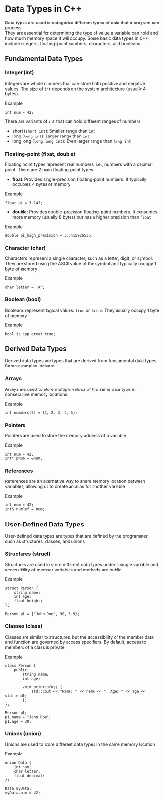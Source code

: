 # Data Types in C++
Data types are used to categorize different types of data that a program can process.   
They are essential for determining the type of value a variable can hold and how much memory space it will occupy. Some basic data types in C++ include integers, floating-point numbers, characters, and booleans.

## Fundamental Data Types
### Integer (int)
Integers are whole numbers that can store both positive and negative values. The size of `int` depends on the system architecture (usually 4 bytes).   

Example:  
```
int num = 42;
```

There are variants of `int` that can hold different ranges of numbers:
- short (`short int`): Smaller range than `int`
- long (`long int`): Larger range than `int`
- long long (`long long int`): Even larger range than `long int`

### Floating-point (float, double)
Floating point types represent real numbers, i.e., numbers with a decimal point.
There are 2 main floating-point types:
- **float**: Provides single-precision floating-point numbers. It typically occupies 4 bytes of memory  
  
Example:    
```
float pi = 3.14f;
```   
- **double**: Provides double-precision floating-point numbers. It consumes more memory (usually 8 bytes) but has a higher precision than `float`  

Example:   
```
double pi_high_precision = 3.1415926535;
```   

### Character (char)
Characters represent a single character, such as a letter, digit, or symbol. They are stored using the  ASCII value of the symbol and typically occupy 1 byte of memory   

Example:   
```
char letter = 'A';
```   

### Boolean (bool)
Booleans represent logical values: `true` or `false`. They usually occupy 1 byte of memory  

Example:  
```
bool is_cpp_great true;
```   

## Derived Data Types
Derived data types are types that are derived from fundamental data types.   
Some examples include:   

### Arrays 
Arrays are used to store multiple values of the same data type in consecutive memory locations.  

Example:   
```
int numbers[5] = {1, 2, 3, 4, 5};
```   

### Pointers
Pointers are used to store the memory address of a variable.   

Example:  
```
int num = 42;
int* pNum = &num;
```

### References
References are an alternative way to share memory location between variables, allowing us to create an alias for another variable     

Example:    
```
int num = 42;
int& numRef = num;
```

## User-Defined Data Types
User-defined data types are types that are defined by the programmer, such as structures, classes, and unions

### Structures (struct)
Structures are used to store different data types under a single variable and accessibility of member variables and methods are public.  

Example:  
```
struct Person {
    string name;
    int age;
    float height;
};

Person p1 = {"John Doe", 30, 5.9};
```

### Classes (class)
Classes are similar to structures, but the accessibility of the member data and function are governed by access specifiers. By default, access to members of a class is private   

Example:   
```
class Person {
    public: 
        string name;
        int age;
        
        void printInfo() {
            std::cout << "Name: " << name << ", Age: " << age << std::endl;
        };
};

Person p1;
p1.name = "John Doe";
p1.age = 30;
```

### Unions (union)
Unions are used to store different data types in the same memory location   

Example:    
```
union Data {
    int num;
    char letter;
    float decimal;
};

Data myData;
myData.num = 42;
```


